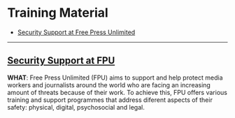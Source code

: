 # Training Material

* [Security Support at Free Press Unlimited](#security-support-at-fpu)

* * *

## [**Security Support at FPU**](https://security.money-trail.org/assets/Jakarta-Feb-2019/fpusafety.pdf)

**WHAT**: Free Press Unlimited (FPU) aims to support and help protect media workers and journalists around the world who are facing an increasing amount of threats because of their work. To achieve this, FPU offers various training and support programmes that address diferent aspects of their safety: physical, digital, psychosocial and legal.
